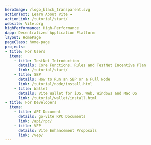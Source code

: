 ```yaml
---
heroImage: /logo_black_transparent.svg
actionText: Learn About Vite →
actionLink: /tutorial/start/
website: Vite.org
highPerformance: High-Performance
dapp: Decentralized Application Platform
layout: HomePage
pageClass: home-page
projects:
- title: For Users
  items:
    - title: TestNet Introduction
      details: Core Functions, Rules and TestNet Incentive Plan
      link: /tutorial/start/
    - title: SBP
      details: How to Run an SBP or a Full Node
      link: /tutorial/node/install.html
    - title: Wallet
      details: Vite Wallet for iOS, Web, Windows and Mac OS
      link: /tutorial/wallet/install.html
- title: For Developers
  items:
    - title: API Document
      details: go-vite RPC Documents
      link: /api/rpc/
    - title: VEP
      details: Vite Enhancement Proposals
      link: /vep/ 
---
```

